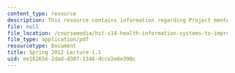 ```yaml
---
content_type: resource
description: This resource contains information regarding Project mentor presentations.
file: null
file_location: /coursemedia/hst-s14-health-information-systems-to-improve-quality-of-care-in-resource-poor-settings-spring-2012/ee1626562dadd3071346dcce2e6e390c_MITHST_S14S12_lec04a_1201.pdf
file_type: application/pdf
resourcetype: Document
title: Spring 2012 Lecture 1.1
uid: ee162656-2dad-d307-1346-dcce2e6e390c
---
```

